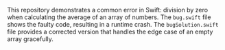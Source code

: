 This repository demonstrates a common error in Swift: division by zero when calculating the average of an array of numbers. The `bug.swift` file shows the faulty code, resulting in a runtime crash. The `bugSolution.swift` file provides a corrected version that handles the edge case of an empty array gracefully.